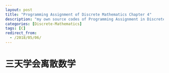 ```yaml
---
layout: post
title: "Programming Assignment of Discrete Mathematics Chapter 4"
description: "my own source codes of Programming Assignment in Discrete Mathematics "
categories: [Discrete-Mathematics]
tags: [C]
redirect_from:
  - /2018/05/06/
---
```


# 三天学会离散数学
